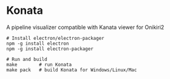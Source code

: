 # Konata

A pipeline visualizer compatible with Kanata viewer for Onikiri2

    # Install electron/electron-packager
    npm -g install electron
    npm -g install electron-packager

    # Run and build
    make        # run Konata
    make pack   # build Konata for Windows/Linux/Mac

